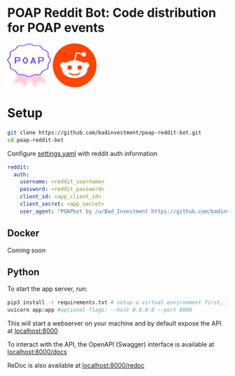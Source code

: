 # POAP Reddit Bot: Code distribution for POAP events
<img src="assets/poap-logo.svg" width="100" height="100"> <img src="assets/reddit-logo.png" width="100" height="100"> 

# Setup
```bash
git clone https://github.com/badinvestment/poap-reddit-bot.git
cd poap-reddit-bot
```

Configure [settings.yaml](settings.yaml) with reddit auth information


```yaml
reddit:
  auth:
    username: <reddit_username>
    password: <reddit_password>
    client_id: <app_client_id>
    client_secret: <app_secret>
    user_agent: "POAPbot by /u/Bad_Investment https://github.com/badinvestment/poap-reddit-bot"
```

## Docker

Coming soon

## Python
To start the app server, run:
```bash
pip3 install -r requirements.txt # setup a virtual environment first, if desired
uvicorn app:app #optional flags: --host 0.0.0.0 --port 8000
```
This will start a webserver on your machine and by default expose the API at [localhost:8000](http://localhost:8000)

To interact with the API, the OpenAPI (Swagger) interface is available at [localhost:8000/docs](http://localhost:8000/docs)

ReDoc is also available at [localhost:8000/redoc](http://localhost:8000/redoc)